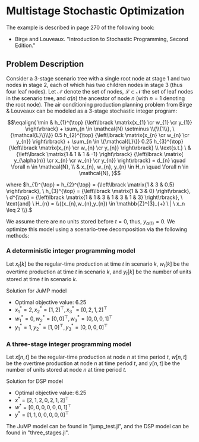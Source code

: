 # Multistage Stochastic Optimization

The example is described in page 270 of the following book:

- Birge and Louveaux. "Introduction to Stochastic Programming, Second Edition."

## Problem Description

Consider a 3-stage scenario tree with a single root node at stage 1 and two nodes in stage 2, each of which has two children nodes in stage 3 (thus four leaf nodes). Let $\mathcal{N}$ denote the set of nodes, $\mathcal{L} \subset \mathcal{N}$ the set of leaf nodes in the scenario tree, and $\alpha(n)$ the ancestor of node $n$ (with $n = 1$ denoting the root node). The air conditioning production planning problem from Birge & Louveaux can be modeled as a 3-stage stochastic integer program:

$$\eqalign{
\min & h_{1}^{\top} {\left\lbrack \matrix{x_{1} \cr w_{1} \cr y_{1}} \right\rbrack} + \sum_{n \in \mathcal{N} \setminus \\{\\{1\\}, \{\mathcal{L}\}\\}} 0.5 h_{2}^{\top} {\left\lbrack \matrix{x_{n} \cr w_{n} \cr y_{n}} \right\rbrack} + \sum_{n \in \{\mathcal{L}\}} 0.25 h_{3}^{\top} {\left\lbrack \matrix{x_{n} \cr w_{n} \cr y_{n}} \right\rbrack} \\
\text{s.t.} \ & {\left\lbrack \matrix{1 & 1 & 1 & -1} \right\rbrack} {\left\lbrack \matrix{ y_{\alpha(n)} \cr x_{n} \cr w_{n} \cr y_{n}} \right\rbrack} = d_{n} \quad \forall n \in \mathcal{N}, \\
& x_{n}, w_{n}, y_{n} \in H_n \quad \forall n \in \mathcal{N},
}$$ 

where
$h_{1}^{\top} = h_{2}^{\top} = {\left\lbrack \matrix{1 & 3 & 0.5} \right\rbrack}, \ h_{3}^{\top} = {\left\lbrack \matrix{1 & 3 & 0} \right\rbrack}, \ d^{\top} = {\left\lbrack \matrix{1 & 1 & 3 & 1 & 3 & 1 & 3} \right\rbrack}, \ \text{and} \ H_{n} = \\{(x_{n},w_{n},y_{n}) \in \mathbb{Z}^{3}_{+} \ | \ x_n \leq 2 \\}.$ 

We assume there are no units stored before $t=0$, thus, $y_{\alpha(1)} = 0$. We optimize this model using a scenario-tree decomposition via the following methods:

### A deterministic integer programming model

Let $x_t[k]$ be the regular-time production at time $t$ in scenario $k$, $w_t[k]$ be the overtime production at time $t$ in scenario $k$, and $y_t[k]$ be the number of units stored at time $t$ in scenario $k$.

Solution for JuMP model

- Optimal objective value: 6.25
- $x_1^* = 2, x_2^* = [1, 2]^{\top}, x_3^* = [0, 2, 1, 2]^{\top}$
- $w_1^* = 0, w_2^* = [0, 0]^{\top}, w_3^* = [0, 0, 0, 1]^{\top}$
- $y_1^* = 1, y_2^* = [1, 0]^{\top}, y_3^* = [0, 0, 0, 0]^{\top}$

### A three-stage integer programming model

Let $x[n,t]$ be the regular-time production at node $n$ at time period $t$, $w[n,t]$ be the overtime production at node $n$ at time period $t$, and $y[n,t]$ be the number of units stored at node $n$ at time period $t$.

Solution for DSP model 

- Optimal objective value: 6.25
- $x^* = [2, 1, 2, 0, 2, 1, 2]^{\top}$
- $w^* = [0, 0, 0, 0, 0, 0, 1]^{\top}$
- $y^* = [1, 1, 0, 0, 0, 0, 0]^{\top}$

The JuMP model can be found in "jump_test.jl", and the DSP model can be found in "three_stages.jl". 

